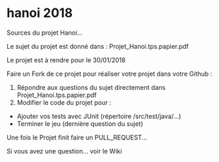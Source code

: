 # hanoi 2018
Sources du projet Hanoi...

Le sujet du projet est donné dans : Projet_Hanoi.tps.papier.pdf

Le projet est à rendre pour le 30/01/2018

Faire un Fork de ce projet pour réaliser votre projet dans votre Github :
1) Répondre aux questions du sujet directement dans Projet_Hanoi.tps.papier.pdf
2) Modifier le code du projet pour :
  - Ajouter vos tests avec JUnit (répertoire /src/test/java/...)
  - Terminer le jeu (dernière question du sujet)

Une fois le Projet finit faire un PULL_REQUEST...

Si vous avez une question... voir le Wiki
